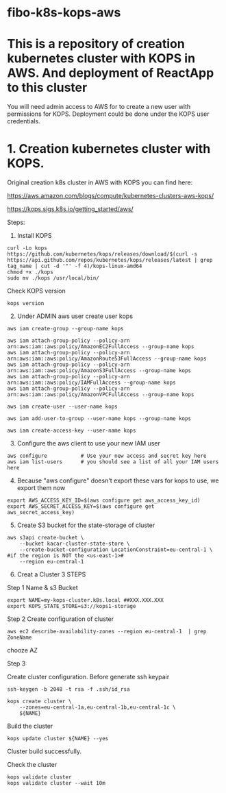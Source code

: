# fibo-k8s-kops-aws

# **This is a repository of creation kubernetes cluster with KOPS in AWS. And deployment of ReactApp to this cluster**

You will need admin access to AWS for to create a new user with permissions for KOPS. Deployment could be done under the KOPS user credentials.

# 1. Creation kubernetes cluster with KOPS.

Original creation k8s cluster in AWS with KOPS you can find here: 

https://aws.amazon.com/blogs/compute/kubernetes-clusters-aws-kops/

https://kops.sigs.k8s.io/getting_started/aws/


Steps:
1. Install KOPS
```
curl -Lo kops https://github.com/kubernetes/kops/releases/download/$(curl -s https://api.github.com/repos/kubernetes/kops/releases/latest | grep tag_name | cut -d '"' -f 4)/kops-linux-amd64
chmod +x ./kops
sudo mv ./kops /usr/local/bin/
```
Check KOPS version
```
kops version
```
2. Under ADMIN aws user create user kops
```
aws iam create-group --group-name kops

aws iam attach-group-policy --policy-arn arn:aws:iam::aws:policy/AmazonEC2FullAccess --group-name kops
aws iam attach-group-policy --policy-arn arn:aws:iam::aws:policy/AmazonRoute53FullAccess --group-name kops
aws iam attach-group-policy --policy-arn arn:aws:iam::aws:policy/AmazonS3FullAccess --group-name kops
aws iam attach-group-policy --policy-arn arn:aws:iam::aws:policy/IAMFullAccess --group-name kops
aws iam attach-group-policy --policy-arn arn:aws:iam::aws:policy/AmazonVPCFullAccess --group-name kops

aws iam create-user --user-name kops

aws iam add-user-to-group --user-name kops --group-name kops

aws iam create-access-key --user-name kops
```
3.  Configure the aws client to use your new IAM user
```
aws configure           # Use your new access and secret key here
aws iam list-users      # you should see a list of all your IAM users here
```
4. Because "aws configure" doesn't export these vars for kops to use, we export them now
```
export AWS_ACCESS_KEY_ID=$(aws configure get aws_access_key_id)
export AWS_SECRET_ACCESS_KEY=$(aws configure get aws_secret_access_key)
```
5. Create S3 bucket for the state-storage of cluster
```
aws s3api create-bucket \
    --bucket kacar-cluster-state-store \
    --create-bucket-configuration LocationConstraint=eu-central-1 \ #if the region is NOT the <us-east-1>#
    --region eu-central-1
``` 
6. Creat a Cluster 3 STEPS

Step 1
Name & s3 Bucket
```
export NAME=my-kops-cluster.k8s.local ##XXX.XXX.XXX
export KOPS_STATE_STORE=s3://kops1-storage
```
Step 2
Create configuration of cluster
```
aws ec2 describe-availability-zones --region eu-central-1  | grep ZoneName
```
chooze AZ

Step 3

Create cluster configuration.
Before generate ssh keypair
```
ssh-keygen -b 2048 -t rsa -f .ssh/id_rsa
```
```
kops create cluster \
    --zones=eu-central-1a,eu-central-1b,eu-central-1c \
    ${NAME}   
```
Build the cluster 
```
kops update cluster ${NAME} --yes   
```
Cluster build successfully.

Check the cluster 
 ```
kops validate cluster
kops validate cluster --wait 10m
```

